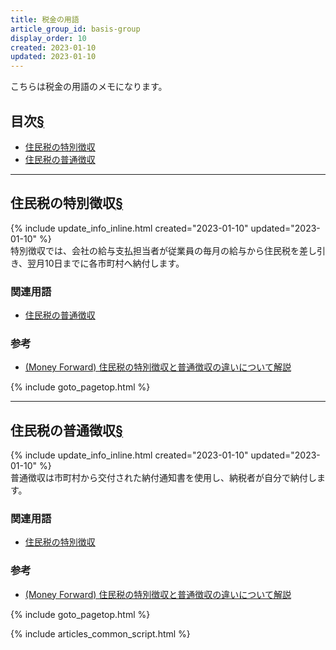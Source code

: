 ```yaml
---
title: 税金の用語
article_group_id: basis-group
display_order: 10
created: 2023-01-10
updated: 2023-01-10
---
```

こちらは税金の用語のメモになります。

## <a name="index">目次</a><a class="heading-anchor-permalink" href="#目次">§</a>

<ul id="index_ul">
<li><a href="#住民税の特別徴収">住民税の特別徴収</a></li>
<li><a href="#住民税の普通徴収">住民税の普通徴収</a></li>
</ul>

* * *
## <a name="住民税の特別徴収">住民税の特別徴収</a><a class="heading-anchor-permalink" href="#住民税の特別徴収">§</a>
<div class="chapter-updated">{% include update_info_inline.html created="2023-01-10" updated="2023-01-10" %}</div>
特別徴収では、会社の給与支払担当者が従業員の毎月の給与から住民税を差し引き、翌月10日までに各市町村へ納付します。

### 関連用語
- [住民税の普通徴収](#住民税の普通徴収)

### 参考
- [(Money Forward) 住民税の特別徴収と普通徴収の違いについて解説](https://biz.moneyforward.com/payroll/basic/3107/)

{% include goto_pagetop.html %}

* * *
## <a name="住民税の普通徴収">住民税の普通徴収</a><a class="heading-anchor-permalink" href="#住民税の普通徴収">§</a>
<div class="chapter-updated">{% include update_info_inline.html created="2023-01-10" updated="2023-01-10" %}</div>
普通徴収は市町村から交付された納付通知書を使用し、納税者が自分で納付します。

### 関連用語
- [住民税の特別徴収](#住民税の特別徴収)

### 参考
- [(Money Forward) 住民税の特別徴収と普通徴収の違いについて解説](https://biz.moneyforward.com/payroll/basic/3107/)

{% include goto_pagetop.html %}

{% include articles_common_script.html %}
